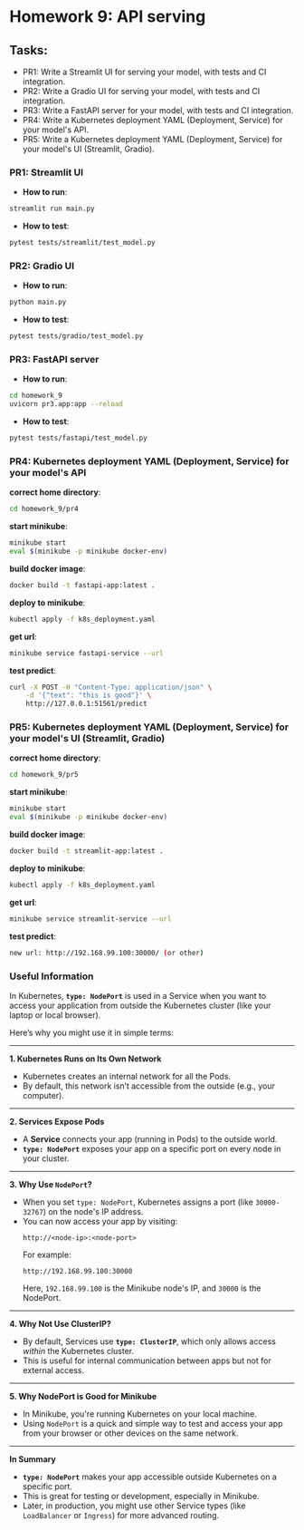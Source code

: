 # Homework 9: API serving

## Tasks:

- PR1: Write a Streamlit UI for serving your model, with tests and CI integration.
- PR2: Write a Gradio UI for serving your model, with tests and CI integration.
- PR3: Write a FastAPI server for your model, with tests and CI integration.
- PR4: Write a Kubernetes deployment YAML (Deployment, Service) for your model's API.
- PR5: Write a Kubernetes deployment YAML (Deployment, Service) for your model's UI (Streamlit, Gradio).


### PR1: Streamlit UI

- **How to run**:
```bash
streamlit run main.py
```

- **How to test**:
```bash
pytest tests/streamlit/test_model.py
```

### PR2: Gradio UI

- **How to run**:
```bash
python main.py
```

- **How to test**:
```bash
pytest tests/gradio/test_model.py
```

### PR3: FastAPI server

- **How to run**:
```bash
cd homework_9
uvicorn pr3.app:app --reload
```

- **How to test**:
```bash
pytest tests/fastapi/test_model.py
```

### PR4: Kubernetes deployment YAML (Deployment, Service) for your model's API


**correct home directory**:

```bash
cd homework_9/pr4
```

**start minikube**:

```bash
minikube start
eval $(minikube -p minikube docker-env)
```


**build docker image**:

```bash
docker build -t fastapi-app:latest .
```

**deploy to minikube**:

```bash
kubectl apply -f k8s_deployment.yaml
```

**get url**:

```bash
minikube service fastapi-service --url
```

**test predict**:

```bash
curl -X POST -H "Content-Type: application/json" \
    -d '{"text": "this is good"}' \
    http://127.0.0.1:51561/predict
```

### PR5: Kubernetes deployment YAML (Deployment, Service) for your model's UI (Streamlit, Gradio)

**correct home directory**:

```bash
cd homework_9/pr5
```

**start minikube**:

```bash
minikube start
eval $(minikube -p minikube docker-env)
```


**build docker image**:

```bash
docker build -t streamlit-app:latest .
```

**deploy to minikube**:

```bash
kubectl apply -f k8s_deployment.yaml
```

**get url**:

```bash
minikube service streamlit-service --url
```


**test predict**:

```bash
new url: http://192.168.99.100:30000/ (or other)
```



### Useful Information

In Kubernetes, **`type: NodePort`** is used in a Service when you want to access your application from outside the Kubernetes cluster (like your laptop or local browser).

Here’s why you might use it in simple terms:

---

**1. Kubernetes Runs on Its Own Network**
- Kubernetes creates an internal network for all the Pods.
- By default, this network isn’t accessible from the outside (e.g., your computer).

---

**2. Services Expose Pods**
- A **Service** connects your app (running in Pods) to the outside world.
- **`type: NodePort`** exposes your app on a specific port on every node in your cluster.

---

**3. Why Use `NodePort`?**
- When you set `type: NodePort`, Kubernetes assigns a port (like `30000-32767`) on the node's IP address.
- You can now access your app by visiting:
  ```
  http://<node-ip>:<node-port>
  ```
  For example:
  ```
  http://192.168.99.100:30000
  ```
  Here, `192.168.99.100` is the Minikube node's IP, and `30000` is the NodePort.

---

**4. Why Not Use ClusterIP?**
- By default, Services use **`type: ClusterIP`**, which only allows access *within* the Kubernetes cluster.
- This is useful for internal communication between apps but not for external access.

---

**5. Why NodePort is Good for Minikube**
- In Minikube, you're running Kubernetes on your local machine.
- Using `NodePort` is a quick and simple way to test and access your app from your browser or other devices on the same network.

---

**In Summary**
- **`type: NodePort`** makes your app accessible outside Kubernetes on a specific port.
- This is great for testing or development, especially in Minikube. 
- Later, in production, you might use other Service types (like `LoadBalancer` or `Ingress`) for more advanced routing.